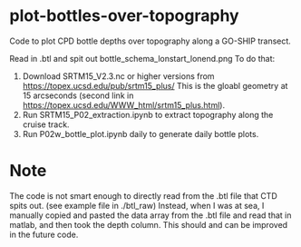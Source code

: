 # plot-bottles-over-topography

Code to plot CPD bottle depths over topography along a GO-SHIP transect.

Read in .btl and spit out bottle_schema_lonstart_lonend.png
To do that:

1. Download SRTM15_V2.3.nc or higher versions from https://topex.ucsd.edu/pub/srtm15_plus/ This is the gloabl geometry at 15 arcseconds (second link in https://topex.ucsd.edu/WWW_html/srtm15_plus.html). 
2. Run SRTM15_P02_extraction.ipynb to extract topography along the cruise track. 
3. Run P02w_bottle_plot.ipynb daily to generate daily bottle plots.

# Note

The code is not smart enough to directly read from the .btl file that CTD spits out. (see example file in ./btl_raw)
Instead, when I was at sea, I manually copied and pasted the data array from the .btl file and read that in matlab, and then took the depth column. 
This should and can be improved in the future code.

